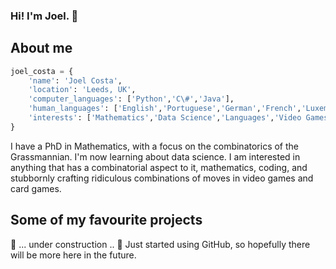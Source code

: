 ### Hi! I'm Joel. 👋

## About me

```python
joel_costa = {
    'name': 'Joel Costa',
    'location': 'Leeds, UK',
    'computer_languages': ['Python','C\#','Java'],
    'human_languages': ['English','Portuguese','German','French','Luxembourgish'],
    'interests': ['Mathematics','Data Science','Languages','Video Games','Card Games']
}
```
I have a PhD in Mathematics, with a focus on the combinatorics of the Grassmannian. I'm now learning about data science. I am interested in anything that has a combinatorial aspect to it, mathematics, coding, and stubbornly crafting ridiculous combinations of moves in video games and card games.

## Some of my favourite projects

🚧 ... under construction .. 🚧
Just started using GitHub, so hopefully there will be more here in the future.


<!--
**JCR94/JCR94** is a ✨ _special_ ✨ repository because its `README.md` (this file) appears on your GitHub profile.

Here are some ideas to get you started:

- 🔭 I’m currently working on ...
- 🌱 I’m currently learning ...
- 👯 I’m looking to collaborate on ...
- 🤔 I’m looking for help with ...
- 💬 Ask me about ...
- 📫 How to reach me: ...
- 😄 Pronouns: ...
- ⚡ Fun fact: ...
-->
